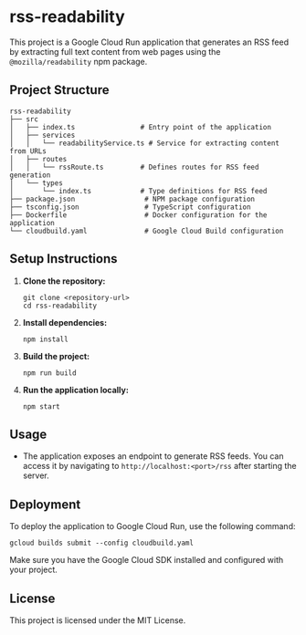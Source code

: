 # rss-readability

This project is a Google Cloud Run application that generates an RSS feed by extracting full text content from web pages using the `@mozilla/readability` npm package.

## Project Structure

```
rss-readability
├── src
│   ├── index.ts                # Entry point of the application
│   ├── services
│   │   └── readabilityService.ts # Service for extracting content from URLs
│   ├── routes
│   │   └── rssRoute.ts         # Defines routes for RSS feed generation
│   └── types
│       └── index.ts            # Type definitions for RSS feed
├── package.json                 # NPM package configuration
├── tsconfig.json                # TypeScript configuration
├── Dockerfile                   # Docker configuration for the application
└── cloudbuild.yaml              # Google Cloud Build configuration
```

## Setup Instructions

1. **Clone the repository:**
   ```
   git clone <repository-url>
   cd rss-readability
   ```

2. **Install dependencies:**
   ```
   npm install
   ```

3. **Build the project:**
   ```
   npm run build
   ```

4. **Run the application locally:**
   ```
   npm start
   ```

## Usage

- The application exposes an endpoint to generate RSS feeds. You can access it by navigating to `http://localhost:<port>/rss` after starting the server.

## Deployment

To deploy the application to Google Cloud Run, use the following command:
```
gcloud builds submit --config cloudbuild.yaml
```

Make sure you have the Google Cloud SDK installed and configured with your project.

## License

This project is licensed under the MIT License.